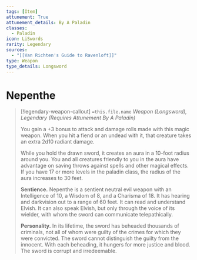 ```yaml
---
tags: [Item]
attunement: True
attunement_details: By A Paladin
classes:
  - Paladin
icon: LiSwords
rarity: Legendary
sources:
  - "[[Van Richten's Guide to Ravenloft]]"
type: Weapon
type_details: Longsword
---
```

# Nepenthe
>[!legendary-weapon-callout] `=this.file.name`
>*Weapon (Longsword), Legendary (Requires Attunement By A Paladin)*
>
>You gain a +3 bonus to attack and damage rolls made with this magic weapon. When you hit a fiend or an undead with it, that creature takes an extra 2d10 radiant damage.
>
>While you hold the drawn sword, it creates an aura in a 10-foot radius around you. You and all creatures friendly to you in the aura have advantage on saving throws against spells and other magical effects. If you have 17 or more levels in the paladin class, the radius of the aura increases to 30 feet.
>
>**Sentience.** Nepenthe is a sentient neutral evil weapon with an Intelligence of 10, a Wisdom of 8, and a Charisma of 18. It has hearing and darkvision out to a range of 60 feet. It can read and understand Elvish. It can also speak Elvish, but only through the voice of its wielder, with whom the sword can communicate telepathically.
>
>**Personality.** In its lifetime, the sword has beheaded thousands of criminals, not all of whom were guilty of the crimes for which they were convicted. The sword cannot distinguish the guilty from the innocent. With each beheading, it hungers for more justice and blood. The sword is corrupt and irredeemable.
>
>
